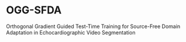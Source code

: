 # OGG-SFDA
Orthogonal Gradient Guided Test-Time Training for Source-Free Domain Adaptation in Echocardiographic Video Segmentation
